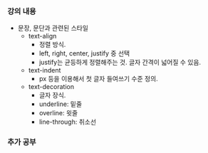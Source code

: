 ### 강의 내용

- 문장, 문단과 관련된 스타일
  - text-align
    - 정렬 방식.
    - left, right, center, justify 중 선택
    - justify는 균등하게 정렬해주는 것. 글자 간격이 넓어질 수 있음.
  - text-indent
    - px 등을 이용해서 첫 글자 들여쓰기 수준 정의.
  - text-decoration
    - 글자 장식.
    - underline: 밑줄
    - overline: 윗줄
    - line-through: 취소선

### 추가 공부
